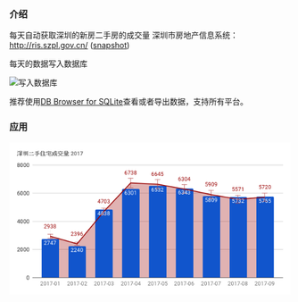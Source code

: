### 介绍
每天自动获取深圳的新房二手房的成交量
深圳市房地产信息系统：http://ris.szpl.gov.cn/ ([snapshot])

每天的数据写入数据库

![写入数据库](resource/pic1.PNG "Hello")

推荐使用[DB Browser for SQLite](http://sqlitebrowser.org/)查看或者导出数据，支持所有平台。


### 应用

![2017](resource/2017.PNG "2017")

[snapshot]: http://www.30daydo.com/uploads/article/20161012/a174e3e3ea03c9c2f275c2c05ea83dd3.PNG
